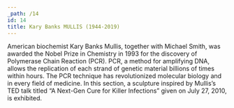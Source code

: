```yaml
---
_path: /14
id: 14
title: Kary Banks MULLIS (1944-2019)
---
```


American biochemist Kary Banks Mullis, together with Michael Smith, was awarded the Nobel Prize in Chemistry in 1993 for the discovery of Polymerase Chain Reaction (PCR). PCR, a method for amplifying DNA, allows the replication of each strand of genetic material billions of times within hours. The PCR technique has revolutionized molecular biology and in every field of medicine. In this section, a sculpture inspired by Mullis’s TED talk titled “A Next-Gen Cure for Killer Infections” given on July 27, 2010, is exhibited.
